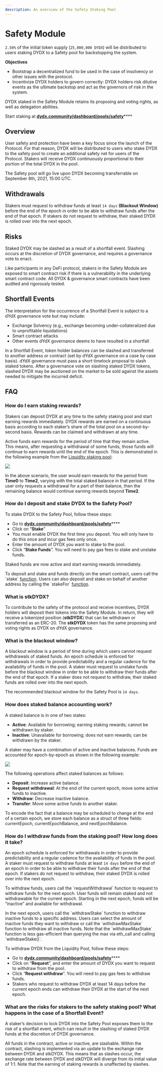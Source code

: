 ```yaml
---
description: An overview of the Safety Staking Pool
---
```


# Safety Module

`2.50%` of the initial token supply (`25,000,000 DYDX`) will be distributed to users staking DYDX to a Safety pool for backstopping the system.

**Objectives**

* Bootstrap a decentralized fund to be used in the case of insolvency or other issues with the protocol.
* Incentivize DYDX holders to govern correctly: DYDX holders risk dilutive events as the ultimate backstop and act as the governors of risk in the system.

DYDX staked in the Safety Module retains its proposing and voting rights, as well as delegation abilities.

Start staking at [**dydx.community/dashboard/pools/safety**](https://dydx.community/dashboard/pools/safety)\*\*\*\*

## Overview

User safety and protection have been a key focus since the launch of the Protocol. For that reason, DYDX will be distributed to users who stake DYDX to the safety pool to create an additional safety net for users of the Protocol. Stakers will receive DYDX continuously proportional to their portion of the total DYDX in the pool.

The Safety pool will go live upon DYDX becoming transferrable on September 8th, 2021, 15:00 UTC.

## Withdrawals

Stakers must request to withdraw funds at least `14 days` **(Blackout Window)** before the end of the epoch in order to be able to withdraw funds after the end of that epoch. If stakers do not request to withdraw, their staked DYDX is rolled over into the next epoch.

## Risks

Staked DYDX may be slashed as a result of a shortfall event. Slashing occurs at the discretion of DYDX governance, and requires a governance vote to enact.

Like participants in any DeFi protocol, stakers in the Safety Module are exposed to smart contract risk if there is a vulnerability in the underlying smart contract code. All DYDX & governance smart contracts have been audited and rigorously tested.

## Shortfall Events

The interpretation for the occurrence of a Shortfall Event is subject to a dYdX governance vote but may include:

* Exchange Solvency (e.g., exchange becoming under-collateralized due to unprofitable liquidations)
* Smart contract attacks
* Other events dYdX governance deems to have resulted in a shortfall

In a Shortfall Event, token holder balances can be slashed and transferred to another address or contract (set by dYdX governance on a case by case basis). dYdX governance must pass a short timelock proposal to slash staked tokens. After a governance vote on slashing staked DYDX tokens, slashed DYDX may be auctioned on the market to be sold against the assets needed to mitigate the incurred deficit.

## FAQ

### How do I earn staking rewards?

Stakers can deposit DYDX at any time to the safety staking pool and start earning rewards immediately. DYDX rewards are earned on a continuous basis according to each staker’s share of the total pool on a second-by-second basis. Rewards can be claimed and withdrawn at any time.

Active funds earn rewards for the period of time that they remain active. This means, after requesting a withdrawal of some funds, those funds will continue to earn rewards until the end of the epoch. This is demonstrated in the following example from the [Liquidity staking pool](https://docs.dydx.community/dydx-governance/staking-pools/liquidity-staking-pool):

![](../.gitbook/assets/1-earning-staking-rewards.png)

In the above scenario, the user would earn rewards for the period from **Time0** to **Time2**, varying with the total staked balance in that period. If the user only requests a withdrawal for a part of their balance, then the remaining balance would continue earning rewards beyond **Time2**.

### How do I deposit and stake DYDX to the Safety Pool?

To stake DYDX to the Safety Pool, follow these steps:

* Go to [**dydx.community/dashboard/pools/safety**](https://dydx.community/dashboard/pools/safety)\*\*\*\*
* Click on “**Stake**”
* You must enable DYDX the first time you deposit. You will only have to do this once and incur gas fees only once.
* Enter the amount of DYDX you want to stake to the pool.
* Click “**Stake Funds**”. You will need to pay gas fees to stake and unstake funds.

Staked funds are now active and start earning rewards immediately.

To deposit and stake and funds directly on the smart contract, users call the \`stake\` [function](https://github.com/dydxprotocol/governance-private/blob/2645927b44f517f51c84e35a00a1ee810300c13f/contracts/liquidity/v1/impl/LS1Staking.sol#L59). Users can also deposit and stake on behalf of another address by calling the \`stakeFor\` [function](https://github.com/dydxprotocol/governance-private/blob/2645927b44f517f51c84e35a00a1ee810300c13f/contracts/liquidity/v1/impl/LS1Staking.sol#L64).

### What is stkDYDX?

To contribute to the safety of the protocol and receive incentives, DYDX holders will deposit their tokens into the Safety Module. In return, they will receive a tokenized position (**stkDYDX**) that can be withdrawn or transferred as an ERC-20. The **stkDYDX** token has the same proposing and voting rights as DYDX on dYdX governance.

### What is the blackout window?

A blackout window is a period of time during which users cannot request withdrawals of staked funds. An epoch schedule is enforced for withdrawals in order to provide predictability and a regular cadence for the availability of funds in the pool. A staker must request to unstake funds before the blackout window in order to be able to withdraw their funds after the end of that epoch. If a staker does not request to withdraw, their staked funds are rolled over into the next epoch.

The recommended blackout window for the Safety Pool is `14 days`.

### How does staked balance accounting work?

A staked balance is in one of two states:

* **Active**: Available for borrowing; earning staking rewards; cannot be withdrawn by staker.
* **Inactive**: Unavailable for borrowing; does not earn rewards; can be withdrawn by the staker.

A staker may have a combination of active and inactive balances. Funds are accounted for epoch-by-epoch as shown in the following example:

![](../.gitbook/assets/1-staked-balance-accounting.png)

The following operations affect staked balances as follows:

* **Deposit**: Increase active balance.
* **Request** **withdrawal**: At the end of the current epoch, move some active funds to inactive.
* **Withdraw**: Decrease inactive balance.
* **Transfer**: Move some active funds to another staker.

To encode the fact that a balance may be scheduled to change at the end of a certain epoch, we store each balance as a struct of three fields: currentEpoch, currentEpochBalance, and nextEpochBalance.

### How do I withdraw funds from the staking pool? How long does it take?

An epoch schedule is enforced for withdrawals in order to provide predictability and a regular cadence for the availability of funds in the pool. A staker must request to withdraw funds at least `14 days` before the end of an epoch in order to be able to withdraw their funds after the end of that epoch. If stakers do not request to withdraw, their staked DYDX is rolled over into the next epoch.

To withdraw funds, users call the \`requestWithdrawal\` function to request to withdraw funds for the next epoch. User funds will remain staked and not withdrawable for the current epoch. Starting in the next epoch, funds will be “inactive” and available for withdrawal.

In the next epoch, users call the \`withdrawStake\` function to withdraw inactive funds to a specific address. Users can select the amount of inactive funds they want to withdraw or call the \`withdrawMaxStake\` function to withdraw all inactive funds. Note that the \`withdrawMaxStake\` function is less gas-efficient than querying the max via eth\_call and calling \`withdrawStake()\`.

To withdraw DYDX from the Liquidity Pool, follow these steps:

* Go to [**dydx.community/dashboard/pools/safety**](https://dydx.community/dashboard/pools/safety)\*\*\*\*
* Click on “**Request**”, and enter the amount of DYDX you want to request to withdraw from the pool.
* Click “**Request withdraw**”. You will need to pay gas fees to withdraw funds.
* Stakers who request to withdraw DYDX at least 14 days before the current epoch ends can withdraw their DYDX at the start of the next epoch.

### What are the risks for stakers to the safety staking pool? What happens in the case of a Shortfall Event?

A staker’s decision to lock DYDX into the Safety Pool exposes them to the risk of a shortfall event, which can result in the slashing of staked DYDX funds at the discretion of DYDX governance.

All funds in the contract, active or inactive, are slashable. Within the contract, slashing is implemented via an update to the exchange rate between DYDX and stkDYDX. This means that as slashes occur, the exchange rate between DYDX and stkDYDX will diverge from its initial value of 1:1. Note that the earning of staking rewards is unaffected by slashes.
